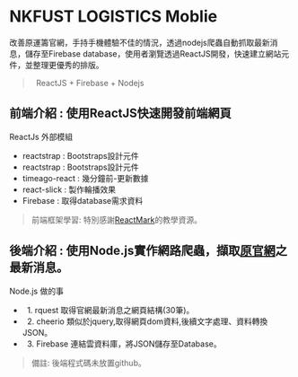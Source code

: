# NKFUST LOGISTICS Moblie 
改善原運籌官網，手持手機體驗不佳的情況，透過nodejs爬蟲自動抓取最新消息，儲存至Firebase database，使用者瀏覽透過ReactJS開發，快速建立網站元件，並整理更優秀的排版。
>   ReactJS + Firebase + Nodejs
## 前端介紹 : 使用ReactJS快速開發前端網頁
ReactJs 外部模組
*   reactstrap : Bootstraps設計元件
*   reactstrap : Bootstraps設計元件
*   timeago-react : 幾分鐘前-更新數據
*   react-slick : 製作輪播效果
*   Firebase : 取得database需求資料

> 前端框架學習: 特別感謝<a href="https://github.com/ReactMaker">ReactMark</a>的教學資源。
## 後端介紹 : 使用Node.js實作網路爬蟲，擷取<a href="http://www.logistics.nkfust.edu.tw/bin/home.php">原官網</a>之最新消息。
Node.js 做的事
*   1. rquest 取得官網最新消息之網頁結構(30筆)。
*   2. cheerio 類似於jquery,取得網頁dom資料,後續文字處理、資料轉換JSON。
*   3. Firebase 連結雲資料庫，將JSON儲存至Database。
> 備註: 後端程式碼未放置github。
